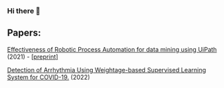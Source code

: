 ### Hi there 👋

## Papers:

[Effectiveness of Robotic Process Automation for data mining using UiPath](https://ieeexplore.ieee.org/document/9396024) (2021) - [\[preprint\]](https://www.researchgate.net/publication/351450064_Effectiveness_of_Robotic_Process_Automation_for_data_mining_using_UiPath)

[Detection of Arrhythmia Using Weightage-based Supervised Learning System for COVID-19.](https://doi.org/10.1016/j.iswa.2022.200119) (2022)

<!--
**yashodhanketkar/yashodhanketkar** is a ✨ _special_ ✨ repository because its `README.md` (this file) appears on your GitHub profile.

Here are some ideas to get you started:

- 🔭 I’m currently working on ...
- 🌱 I’m currently learning ...
- 👯 I’m looking to collaborate on ...
- 🤔 I’m looking for help with ...
- 💬 Ask me about ...
- 📫 How to reach me: ...
- 😄 Pronouns: ...
- ⚡ Fun fact: ...
-->
